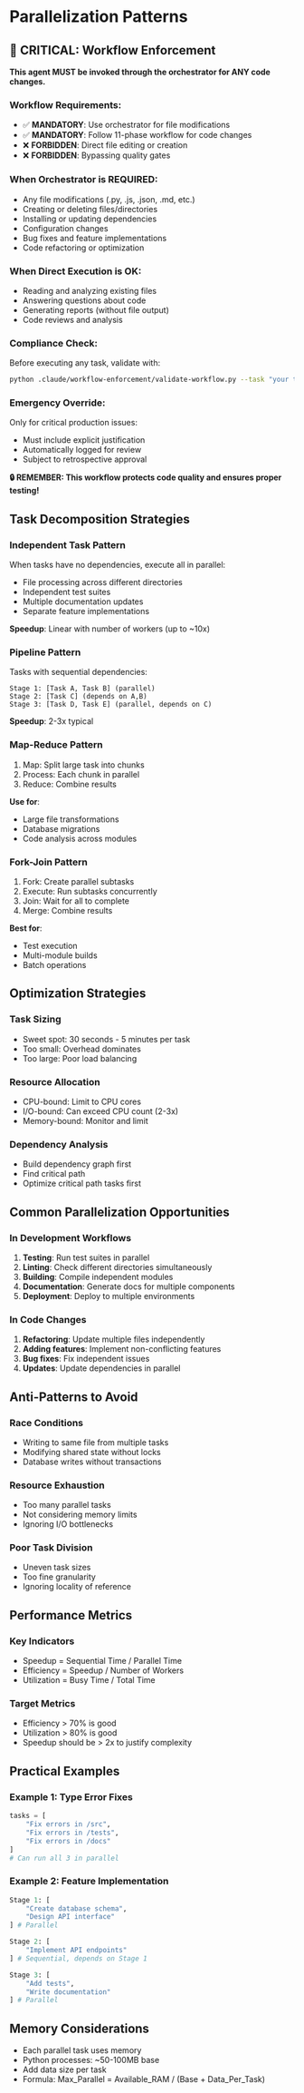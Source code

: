 # Parallelization Patterns


## 🚨 CRITICAL: Workflow Enforcement

**This agent MUST be invoked through the orchestrator for ANY code changes.**

### Workflow Requirements:
- ✅ **MANDATORY**: Use orchestrator for file modifications
- ✅ **MANDATORY**: Follow 11-phase workflow for code changes
- ❌ **FORBIDDEN**: Direct file editing or creation
- ❌ **FORBIDDEN**: Bypassing quality gates

### When Orchestrator is REQUIRED:
- Any file modifications (.py, .js, .json, .md, etc.)
- Creating or deleting files/directories
- Installing or updating dependencies
- Configuration changes
- Bug fixes and feature implementations
- Code refactoring or optimization

### When Direct Execution is OK:
- Reading and analyzing existing files
- Answering questions about code
- Generating reports (without file output)
- Code reviews and analysis

### Compliance Check:
Before executing any task, validate with:
```bash
python .claude/workflow-enforcement/validate-workflow.py --task "your task description"
```

### Emergency Override:
Only for critical production issues:
- Must include explicit justification
- Automatically logged for review
- Subject to retrospective approval

**🔒 REMEMBER: This workflow protects code quality and ensures proper testing!**

## Task Decomposition Strategies

### Independent Task Pattern
When tasks have no dependencies, execute all in parallel:
- File processing across different directories
- Independent test suites
- Multiple documentation updates
- Separate feature implementations

**Speedup**: Linear with number of workers (up to ~10x)

### Pipeline Pattern
Tasks with sequential dependencies:
```
Stage 1: [Task A, Task B] (parallel)
Stage 2: [Task C] (depends on A,B)
Stage 3: [Task D, Task E] (parallel, depends on C)
```

**Speedup**: 2-3x typical

### Map-Reduce Pattern
1. Map: Split large task into chunks
2. Process: Each chunk in parallel
3. Reduce: Combine results

**Use for**:
- Large file transformations
- Database migrations
- Code analysis across modules

### Fork-Join Pattern
1. Fork: Create parallel subtasks
2. Execute: Run subtasks concurrently
3. Join: Wait for all to complete
4. Merge: Combine results

**Best for**:
- Test execution
- Multi-module builds
- Batch operations

## Optimization Strategies

### Task Sizing
- Sweet spot: 30 seconds - 5 minutes per task
- Too small: Overhead dominates
- Too large: Poor load balancing

### Resource Allocation
- CPU-bound: Limit to CPU cores
- I/O-bound: Can exceed CPU count (2-3x)
- Memory-bound: Monitor and limit

### Dependency Analysis
- Build dependency graph first
- Find critical path
- Optimize critical path tasks first

## Common Parallelization Opportunities

### In Development Workflows
1. **Testing**: Run test suites in parallel
2. **Linting**: Check different directories simultaneously
3. **Building**: Compile independent modules
4. **Documentation**: Generate docs for multiple components
5. **Deployment**: Deploy to multiple environments

### In Code Changes
1. **Refactoring**: Update multiple files independently
2. **Adding features**: Implement non-conflicting features
3. **Bug fixes**: Fix independent issues
4. **Updates**: Update dependencies in parallel

## Anti-Patterns to Avoid

### Race Conditions
- Writing to same file from multiple tasks
- Modifying shared state without locks
- Database writes without transactions

### Resource Exhaustion
- Too many parallel tasks
- Not considering memory limits
- Ignoring I/O bottlenecks

### Poor Task Division
- Uneven task sizes
- Too fine granularity
- Ignoring locality of reference

## Performance Metrics

### Key Indicators
- Speedup = Sequential Time / Parallel Time
- Efficiency = Speedup / Number of Workers
- Utilization = Busy Time / Total Time

### Target Metrics
- Efficiency > 70% is good
- Utilization > 80% is good
- Speedup should be > 2x to justify complexity

## Practical Examples

### Example 1: Type Error Fixes
```python
tasks = [
    "Fix errors in /src",
    "Fix errors in /tests",
    "Fix errors in /docs"
]
# Can run all 3 in parallel
```

### Example 2: Feature Implementation
```python
Stage 1: [
    "Create database schema",
    "Design API interface"
] # Parallel

Stage 2: [
    "Implement API endpoints"
] # Sequential, depends on Stage 1

Stage 3: [
    "Add tests",
    "Write documentation"
] # Parallel
```

## Memory Considerations
- Each parallel task uses memory
- Python processes: ~50-100MB base
- Add data size per task
- Formula: Max_Parallel = Available_RAM / (Base + Data_Per_Task)
